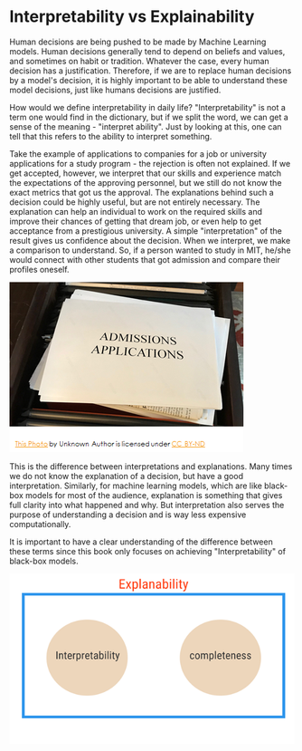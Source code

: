 # Interpretability vs Explainability

Human decisions are being pushed to be made by Machine Learning models. Human decisions generally tend to depend on beliefs and values, and sometimes on habit or tradition. Whatever the case, every human decision has a justification. Therefore, if we are to replace human decisions by a model's decision, it is highly important to be able to understand these model decisions, just like humans decisions are justified.

How would we define interpretability in daily life? "Interpretability" is not a term one would find in the dictionary, but if we split the word, we can get a sense of the meaning - "interpret ability". Just by looking at this, one can tell that this refers to the ability to interpret something. 

Take the example of applications to companies for a job or university applications for a study program - the rejection is often not explained. If we get accepted, however, we interpret that our skills and experience match the expectations of the approving personnel, but we still do not know the exact metrics that got us the approval. The explanations behind such a decision could be highly useful, but are not entirely necessary. The explanation can help an individual to work on the required skills and improve their chances of getting that dream job, or even help to get acceptance from a prestigious university. A simple "interpretation" of the result gives us confidence about the decision. When we interpret, we make a comparison to understand. So, if a person wanted to study in MIT, he/she would connect with other students that got admission and compare their profiles oneself. 

![](../.gitbook/assets/image%20%2885%29.png)

This is the difference between interpretations and explanations. Many times we do not know the explanation of a decision, but have a good interpretation. Similarly, for machine learning models, which are like black-box models for most of the audience, explanation is something that gives full clarity into what happened and why. But interpretation also serves the purpose of understanding a decision and is way less expensive computationally. 

It is important to have a clear understanding of the difference between these terms since this book only focuses on achieving "Interpretability" of black-box models.

![](../.gitbook/assets/image%20%281%29.png)

